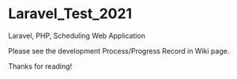 # Laravel_Test_2021
Laravel, PHP, Scheduling Web Application

Please see the development Process/Progress Record in Wiki page.

Thanks for reading!
